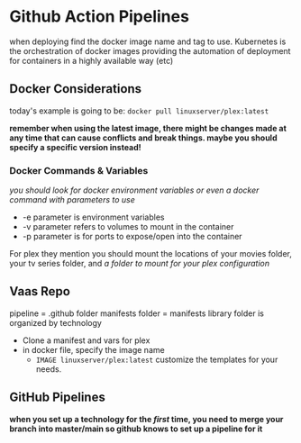 # Github Action Pipelines

when deploying find the docker image name and tag to use.
Kubernetes is the orchestration of docker images providing the automation of deployment for containers in a highly available way (etc)

## Docker Considerations
today's example is going to be: `docker pull linuxserver/plex:latest`

**remember when using the latest image, there might be changes made at any time that can cause conflicts and break things. maybe you should specify a specific version instead!**

### Docker Commands & Variables
_you should look for docker environment variables or even a docker command with parameters to use_

* -e parameter is environment variables
* -v parameter refers to volumes to mount in the container
* -p parameter is for ports to expose/open into the container

For plex they mention you should mount the locations of your movies folder, your tv series folder, and _a folder to mount for your plex configuration_

## Vaas Repo
pipeline = .github folder
manifests folder = manifests
library folder is organized by technology

* Clone a manifest and vars for plex
* in docker file, specify the image name
    * `IMAGE linuxserver/plex:latest`
customize the templates for your needs.

## GitHub Pipelines
**when you set up a technology for the _first_ time, you need to merge your branch into master/main so github knows to set up a pipeline for it**

